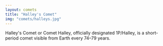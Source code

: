 ```yaml
---
layout: comets
title: "Halley's Comet"
img: "comets/halleys.jpg"
---
```


Halley's Comet or Comet Halley, officially designated 1P/Halley, is a short-period comet visible from Earth every 74–79 years.